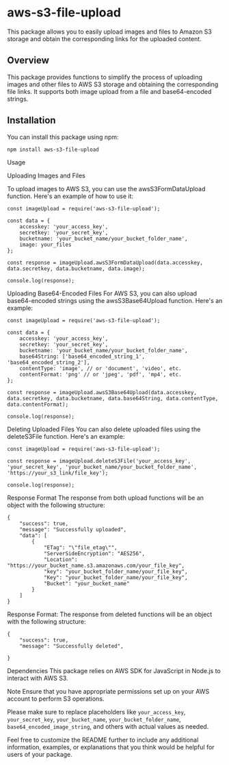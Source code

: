 # aws-s3-file-upload

This package allows you to easily upload images and files to Amazon S3 storage and obtain the corresponding links for the uploaded content.

## Overview

This package provides functions to simplify the process of uploading images and other files to AWS S3 storage and obtaining the corresponding file links. It supports both image upload from a file and base64-encoded strings.

## Installation

You can install this package using npm:

``npm install aws-s3-file-upload``

Usage

Uploading Images and Files

To upload images to AWS S3, you can use the awsS3FormDataUpload function. Here's an example of how to use it:

````
const imageUpload = require('aws-s3-file-upload');

const data = {
    accesskey: 'your_access_key',
    secretkey: 'your_secret_key',
    bucketname: 'your_bucket_name/your_bucket_folder_name',
    image: your_files
};

const response = imageUpload.awsS3FormDataUpload(data.accesskey, data.secretkey, data.bucketname, data.image);

console.log(response);
````

Uploading Base64-Encoded Files
For AWS S3, you can also upload base64-encoded strings using the awsS3Base64Upload function. Here's an example:

````
const imageUpload = require('aws-s3-file-upload');

const data = {
    accesskey: 'your_access_key',
    secretkey: 'your_secret_key',
    bucketname: 'your_bucket_name/your_bucket_folder_name',
    base64String: ['base64_encoded_string_1', 'base64_encoded_string_2'],
    contentType: 'image', // or 'document', 'video', etc.
    contentFormat: 'png' // or 'jpeg', 'pdf', 'mp4', etc.
};

const response = imageUpload.awsS3Base64Upload(data.accesskey, data.secretkey, data.bucketname, data.base64String, data.contentType, data.contentFormat);

console.log(response);
````

Deleting Uploaded Files
You can also delete uploaded files using the deleteS3File function. Here's an example:

````
const imageUpload = require('aws-s3-file-upload');

const response = imageUpload.deleteS3File('your_access_key', 'your_secret_key', 'your_bucket_name/your_bucket_folder_name', 'https://your_s3_link/file_key');

console.log(response);
````

Response Format
The response from both upload functions will be an object with the following structure:

````
{
    "success": true,
    "message": "Successfully uploaded",
    "data": [
        {
            "ETag": "\"file_etag\"",
            "ServerSideEncryption": "AES256",
            "Location": "https://your_bucket_name.s3.amazonaws.com/your_file_key",
            "key": "your_bucket_folder_name/your_file_key",
            "Key": "your_bucket_folder_name/your_file_key",
            "Bucket": "your_bucket_name"
        }
    ]
}
````
Response Format:
The response from deleted functions will be an object with the following structure:
````
{
    "success": true,
    "message": "Successfully deleted",
    
}
````
Dependencies
This package relies on AWS SDK for JavaScript in Node.js to interact with AWS S3.

Note
Ensure that you have appropriate permissions set up on your AWS account to perform S3 operations.



Please make sure to replace placeholders like `your_access_key`, `your_secret_key`, `your_bucket_name`, `your_bucket_folder_name`, `base64_encoded_image_string`, and others with actual values as needed.

Feel free to customize the README further to include any additional information, examples, or explanations that you think would be helpful for users of your package.

